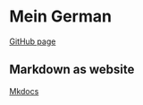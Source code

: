 # Mein German

[GitHub page](https://d45a74.github.io/deutsch/)

## Markdown as website

[Mkdocs](https://squidfunk.github.io/mkdocs-material/publishing-your-site/)